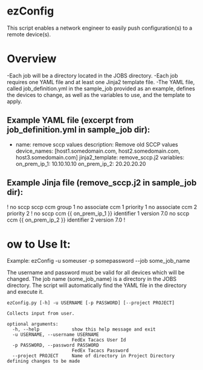 # ezConfig 

This script enables a network engineer to easily push configuration(s) to a remote device(s).

# Overview
-Each job will be a directory located in the JOBS directory.
-Each job requires one YAML file and at least one Jinja2 template file.
-The YAML file, called job_definition.yml in the sample_job provided as an example, defines the devices to change, as well
as the variables to use, and the template to apply.

## Example YAML file (excerpt from job_definition.yml in sample_job dir):
- name: remove sccp values
  description: Remove old SCCP values
  device_names: [host1.somedomain.com, host2.somedomain.com, host3.somedomain.com]
  jinja2_template: remove_sccp.j2
  variables:
    on_prem_ip_1: 10.10.10.10
    on_prem_ip_2: 20.20.20.20

## Example Jinja file (remove_sccp.j2 in sample_job dir):
!
no sccp
sccp ccm group 1
 no associate ccm 1 priority 1
 no associate ccm 2 priority 2
!
no sccp ccm {{ on_prem_ip_1 }} identifier 1 version 7.0 
no sccp ccm {{ on_prem_ip_2 }} identifier 2 version 7.0 
!

# ow to Use It: 
Example:  ezConfig -u someuser -p somepassword --job some_job_name

The username and password must be valid for all devices which will be changed.
The job name (some_job_name) is a directory in the JOBS directory.  The 
script will automatically find the YAML file in the directory and execute it.

```usage:
ezConfig.py [-h] -u USERNAME [-p PASSWORD] [--project PROJECT]

Collects input from user.

optional arguments:
  -h, --help            show this help message and exit
  -u USERNAME, --username USERNAME
                        FedEx Tacacs User Id
  -p PASSWORD, --password PASSWORD
                        FedEx Tacacs Password
  --project PROJECT     Name of directory in Project Directory defining changes to be made
```
